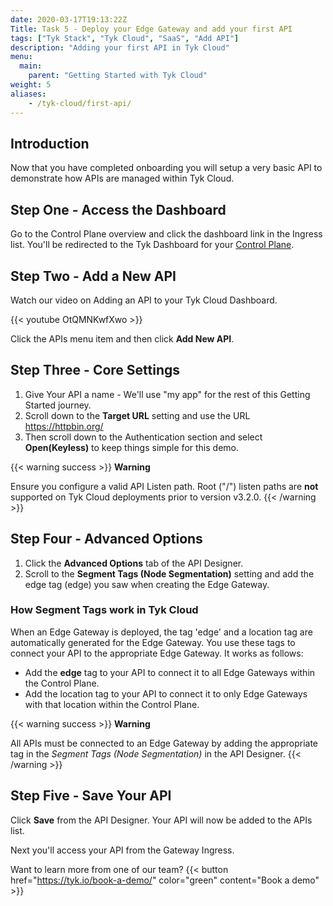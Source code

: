 ```yaml
---
date: 2020-03-17T19:13:22Z
Title: Task 5 - Deploy your Edge Gateway and add your first API
tags: ["Tyk Stack", "Tyk Cloud", "SaaS", "Add API"]
description: "Adding your first API in Tyk Cloud"
menu:
  main:
    parent: "Getting Started with Tyk Cloud"
weight: 5
aliases:
    - /tyk-cloud/first-api/
---
```


## Introduction

Now that you have completed onboarding you will setup a very basic API to demonstrate how APIs are managed within Tyk Cloud.

## Step One - Access the Dashboard

Go to the Control Plane overview and click the dashboard link in the Ingress list. You'll be redirected to the Tyk Dashboard for your [Control Plane](/docs/tyk-cloud/troubleshooting-support/glossary/#control-plane).

## Step Two - Add a New API

Watch our video on Adding an API to your Tyk Cloud Dashboard.

{{< youtube OtQMNKwfXwo >}}

Click the APIs menu item and then click **Add New API**.

## Step Three - Core Settings

1. Give Your API a name - We'll use "my app" for the rest of this Getting Started journey.
2. Scroll down to the **Target URL** setting and use the URL https://httpbin.org/
3. Then scroll down to the Authentication section and select **Open(Keyless)** to keep things simple for this demo.

{{< warning success >}}
**Warning**
  
Ensure you configure a valid API Listen path.  Root ("/") listen paths are **not** supported on Tyk Cloud deployments prior to version v3.2.0.
{{< /warning >}}

## Step Four - Advanced Options

1. Click the **Advanced Options** tab of the API Designer.
2. Scroll to the **Segment Tags (Node Segmentation)** setting and add the edge tag (edge) you saw when creating the Edge Gateway.

### How Segment Tags work in Tyk Cloud

When an Edge Gateway is deployed, the tag 'edge' and a location tag are automatically generated for the Edge Gateway. You use these tags to connect your API to the appropriate Edge Gateway. It works as follows:

* Add the **edge** tag to your API to connect it to all Edge Gateways within the Control Plane.
* Add the location tag to your API to connect it to only Edge Gateways with that location within the Control Plane.

{{< warning success >}}
**Warning**
  
All APIs must be connected to an Edge Gateway by adding the appropriate tag in the *Segment Tags (Node Segmentation)* in the API Designer.
{{< /warning >}}

## Step Five - Save Your API

Click **Save** from the API Designer. Your API will now be added to the APIs list.

Next you'll access your API from the Gateway Ingress.

Want to learn more from one of our team?
{{< button href="https://tyk.io/book-a-demo/" color="green" content="Book a demo" >}}